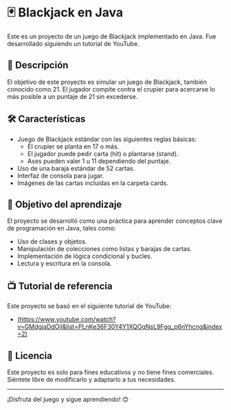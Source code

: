 # 🃏 Blackjack en Java

Este es un proyecto de un juego de Blackjack implementado en Java. Fue desarrollado siguiendo un tutorial de YouTube.

## 🚀 Descripción

El objetivo de este proyecto es simular un juego de Blackjack, también conocido como 21. El jugador compite contra el crupier para acercarse lo más posible a un puntaje de 21 sin excederse.

## 🛠️ Características

- Juego de Blackjack estándar con las siguientes reglas básicas:
  - El crupier se planta en 17 o más.
  - El jugador puede pedir carta (hit) o plantarse (stand).
  - Ases pueden valer 1 u 11 dependiendo del puntaje.
- Uso de una baraja estándar de 52 cartas.
- Interfaz de consola para jugar.
- Imágenes de las cartas incluidas en la carpeta cards.

## 🌱 Objetivo del aprendizaje

El proyecto se desarrolló como una práctica para aprender conceptos clave de programación en Java, tales como:

- Uso de clases y objetos.
- Manipulación de colecciones como listas y barajas de cartas.
- Implementación de lógica condicional y bucles.
- Lectura y escritura en la consola.


## 📺 Tutorial de referencia

Este proyecto se basó en el siguiente tutorial de YouTube:
- [(https://www.youtube.com/watch?v=GMdgjaDdOjI&list=PLnKe36F30Y4Y1XQOqNsL9Fgg_p6nYhcng&index=2)](https://www.youtube.com/watch?v=GMdgjaDdOjI&list=PLnKe36F30Y4Y1XQOqNsL9Fgg_p6nYhcng&index=2)

## 📜 Licencia

Este proyecto es solo para fines educativos y no tiene fines comerciales. Siéntete libre de modificarlo y adaptarlo a tus necesidades.

---

¡Disfruta del juego y sigue aprendiendo! 😊
